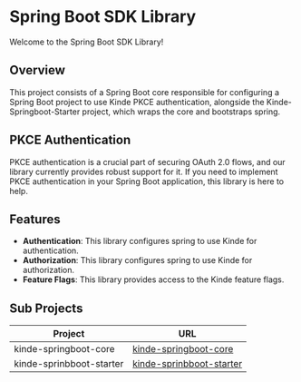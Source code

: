 # Spring Boot SDK Library

Welcome to the Spring Boot SDK Library!

## Overview

This project consists of a Spring Boot core responsible for configuring a Spring Boot project to use Kinde PKCE authentication, alongside the Kinde-Springboot-Starter project, which wraps the core and bootstraps spring.

## PKCE Authentication

PKCE authentication is a crucial part of securing OAuth 2.0 flows, and our library currently provides robust support for it. If you need to implement PKCE authentication in your Spring Boot application, this library is here to help.

## Features

- **Authentication**: This library configures spring to use Kinde for authentication.
- **Authorization**: This library configures spring to use Kinde for authorization.
- **Feature Flags**: This library provides access to the Kinde feature flags.

## Sub Projects

| Project                  | URL                                                       |
| ------------------------ | --------------------------------------------------------- |
| kinde-springboot-core    | [kinde-springboot-core](./springboot-pkce-client-example) |
| kinde-sprinbboot-starter | [kinde-sprinbboot-starter](./kinde-sprinbboot-starter)    |
